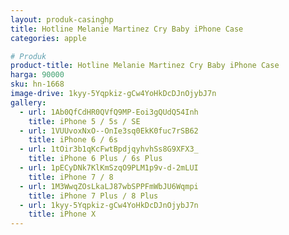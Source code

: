 ```yaml
---
layout: produk-casinghp
title: Hotline Melanie Martinez Cry Baby iPhone Case
categories: apple

# Produk
product-title: Hotline Melanie Martinez Cry Baby iPhone Case
harga: 90000
sku: hn-1668
image-drive: 1kyy-5Yqpkiz-gCw4YoHkDcDJnOjybJ7n
gallery:
  - url: 1Ab0QfCdHR0QVfQ9MP-Eoi3gQUdQ54Inh
    title: iPhone 5 / 5s / SE
  - url: 1VUUvoxNxO--OnIe3sq0EkK0fuc7rSB62
    title: iPhone 6 / 6s
  - url: 1tOir3b1qKcFwtBpdjqyhvhSs8G9XFX3_
    title: iPhone 6 Plus / 6s Plus
  - url: 1pECyDNk7KlKmSzqO9PLM1p9v-d-2mLUI
    title: iPhone 7 / 8
  - url: 1M3WwqZOsLkaLJ87wbSPPFmWbJU6Wqmpi
    title: iPhone 7 Plus / 8 Plus
  - url: 1kyy-5Yqpkiz-gCw4YoHkDcDJnOjybJ7n
    title: iPhone X
---
```

